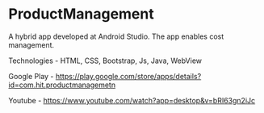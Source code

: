 # ProductManagement
A hybrid app developed at Android Studio. The app enables cost management.

Technologies - HTML, CSS, Bootstrap, Js, Java, WebView

Google Play - https://play.google.com/store/apps/details?id=com.hit.productmanagemetn

Youtube - https://www.youtube.com/watch?app=desktop&v=bRI63gn2iJc

